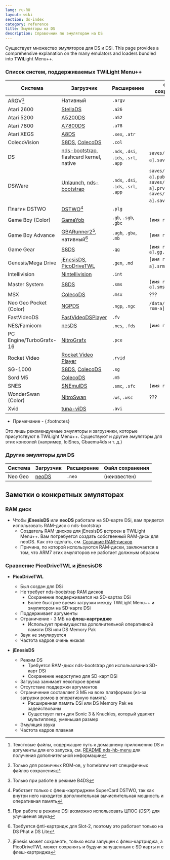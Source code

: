 ```yaml
---
lang: ru-RU
layout: wiki
section: ds-index
category: reference
title: Эмуляторы на DS
description: Справочник по эмуляторам на DS
---
```


Существует множество эмуляторов для DS и DSi. This page provides a comprehensive explanation on the many emulators and loaders bundled into **TW**i**L**ight Menu++.

### Список систем, поддерживаемых TWiLight Menu++

| Система                 | Загрузчик                                        | Расширение                             | Файл сохранения                                                               |
| ----------------------- | ------------------------------------------------ | -------------------------------------- | ----------------------------------------------------------------------------- |
| ARGV[^1]                | Нативный                                         | `.argv`                                |                                                                               |
| Atari 2600              | [StellaDS][stellads]                             | `.a26`                                 |                                                                               |
| Atari 5200              | [A5200DS][a5200ds]                               | `.a52`                                 |                                                                               |
| Atari 7800              | [A7800DS][a7800ds]                               | `.a78`                                 |                                                                               |
| Atari XEGS              | [A8DS][a8ds]                                     | `.xex`, `.atr`                         |                                                                               |
| ColecoVision            | [S8DS][s8ds], [ColecoDS][colecods]               | `.col`                                 |                                                                               |
| DS                      | [nds-bootstrap][ndsbs], flashcard kernel, native | `.nds`, `.dsi`, `.ids`, `.srl`, `.app` | `saves/[имя rom-a].sav`[^2]                                                   |
| DSiWare                 | [Unlaunch][unlaunch], [nds-bootstrap][ndsbs]     | `.nds`, `.dsi`, `.ids`, `.srl`, `.app` | `saves/[имя rom-a].pub`, `saves/[имя rom-a].prv`, `saves/[имя rom-a].sav`[^7] |
| Плагин DSTWO            | [DSTWO][dstwo][^3]                               | `.plg`                                 |                                                                               |
| Game Boy (Color)        | [GameYob][gameyob]                               | `.gb`, `.sgb`, `.gbc`                  | `[имя rom-a].sav`                                                             |
| Game Boy Advance        | [GBARunner2][gbarunner2][^4], нативный[^5]       | `.agb`, `.gba`, `.mb`                  | `[имя rom-a].sav`                                                             |
| Game Gear               | [S8DS][s8ds]                                     | `.gg`                                  | `[имя rom-a].gg.sav`                                                          |
| Genesis/Mega Drive      | [jEnesisDS][jenesis], [PicoDriveTWL][pdtwl]      | `.gen`, `.md`                          | `[имя rom-a].srm`[^6]                                                         |
| Intellivision           | [Nintellivision][nintellivision]                 | `.int`                                 |                                                                               |
| Master System           | [S8DS][s8ds]                                     | `.sms`                                 | `[имя rom-a].sms.sav`                                                         |
| MSX                     | [ColecoDS][colecods]                             | `.msx`                                 | ???                                                                           |
| Neo Geo Pocket (Color)  | [NGPDS][ngpds]                                   | `.ngp`, `.ngc`                         | `/data/ngpds/[имя rom-a].ngp.fla`                                             |
| FastVideoDS             | [FastVideoDSPlayer][fastvideodsplayer]           | `.fv`                                  |                                                                               |
| NES/Famicom             | [nesDS][nesds]                                   | `.nes`, `.fds`                         | `[имя rom-a].sav`                                                             |
| PC Engine/TurboGrafx-16 | [NitroGrafx][nitrografx]                         | `.pce`                                 |                                                                               |
| Rocket Video            | [Rocket Video Player][rvidplayer]                | `.rvid`                                |                                                                               |
| SG-1000                 | [S8DS][s8ds], [ColecoDS][colecods]               | `.sg`                                  |                                                                               |
| Sord M5                 | [ColecoDS][colecods]                             | `.m5`                                  |                                                                               |
| SNES                    | [SNEmulDS][snemulds]                             | `.smc`, `.sfc`                         | `[имя rom-a].srm`                                                             |
| WonderSwan (Color)      | [NitroSwan][nitroswan]                           | `.ws`, `.wsc`                          | ???                                                                           |
| Xvid                    | [tuna-viDS][tunavids]                            | `.avi`                                 |                                                                               |

- Примечание -
{:footnotes}

Это лишь рекомендуемые эмуляторы и загрузчики, которые присутствуют в TWiLight Menu++. Существуют и другие эмуляторы для этих консолей (например, lolSnes, Gbaemu4ds и т. д.)

### Другие эмуляторы для DS

| Система | Загрузчик      | Расширение | Файл сохранения |
| ------- | -------------- | ---------- | --------------- |
| Neo Geo | [neoDS][neods] | `.neo`     | (неизвестен)    |

## Заметки о конкретных эмуляторах
### RAM диск
- Чтобы **jEnesisDS** или **neoDS** работали на SD-карте DSi, вам придется использовать RAM-диск с nds-bootstrap
    - Создатель RAM-дисков для jEnesisDS встроен в TWiLight Menu++. Вам потребуется создать собственный RAM-диск для neoDS. Как это сделать, см. [Создание RAM-дисков](../twilightmenu/creating-ram-disks)
    - Причина, по которой используются RAM-диски, заключается в том, что ARM7 этих эмуляторов не работает должным образом

### Сравнение PicoDriveTWL и jEnesisDS
- **PicoDriveTWL**
    - Был создан для DSi
    - Не требует nds-bootstrap RAM дисков
        - Сохранение поддерживается на SD-картах DSi
        - Более быстрое время загрузки между TWiLight Menu++ и эмулятором на SD-карте DSi
    - Поддерживает аргументы
    - Ограничение - 3 МБ на **флэш-картридже**
        - Использует преимущества дополнительной оперативной памяти DSi или DS Memory Pak
    - Звук не эмулируется
    - Частота кадров очень низкая

- **jEnesisDS**
    - Режим DS
        - Требуется RAM-диск nds-bootstrap для использования SD-карт DSi
        - Сохранение недоступно для SD-карт DSi
    - Загрузка занимает некоторое время
    - Отсутствие поддержки аргументов
    - Ограничение составляет 3 МБ на всех платформах (из-за загрузки ромов в оперативную память)
        - Расширенная память DSi или DS Memory Pak не задействованы
        - Существует патч для Sonic 3 & Knuckles, который удаляет мультиплеер, уменьшая размер
    - Эмуляция звука
    - Частота кадров плавная


<!-- Links for tables -->
[^1]: Текстовые файлы, содержащие путь к домашнему приложению DS и аргументы для его запуска, см. [README nds-hb-menu](https://github.com/devkitPro/nds-hb-menu#passing-arguments) для получения дополнительной информации
[^2]: Только для розничных ROM-ов, у homebrew нет специфичных файлов сохранения
[^7]: Только при работе в режиме B4DS
[^3]: Работает только с флеш-картриджем SuperCard DSTWO, так как внутри него находится дополнительная вычислительная мощность и оперативная память
[^4]: При работе в режиме DSi возможно использовать ЦПОС (DSP) для улучшения звука
[^5]: Требуется флti-картридж для Slot-2, поэтому это работает только на DS Phat и DS Lite
[^6]: jEnesis может сохранять, только если запущен с флеш-картриджа, а PicoDriveTWL может сохранять и будучи запущенным с SD карты и с флеш-картриджа

[a5200ds]: https://github.com/wavemotion-dave/A5200DS
[a7800ds]: https://github.com/wavemotion-dave/A7800DS
[a8ds]: https://github.com/wavemotion-dave/A8DS
[colecods]: https://github.com/wavemotion-dave/ColecoDS
[dstwo]: http://eng.supercard.sc
[fastvideodsplayer]: https://github.com/Gericom/FastVideoDSPlayer
[gameyob]: https://github.com/Drenn1/GameYob
[gbarunner2]: https://github.com/Gericom/GBARunner2
[jenesis]: https://www.gamebrew.org/wiki/JEnesisDS
[ndsbs]: https://github.com/DS-Homebrew/nds-bootstrap
[nesds]: https://github.com/DS-Homebrew/NesDS
[ngpds]: https://github.com/FluBBaOfWard/NGPDS
[nitrografx]: https://www.gamebrew.org/wiki/NitroGrafx
[nitroswan]: https://github.com/FluBBaOfWard/NitroSwan
[pdtwl]: https://github.com/DS-Homebrew/PicoDriveTWL
[rvidplayer]: https://gbatemp.net/threads/539163
[s8ds]: https://github.com/FluBBaOfWard/S8DS
[snemulds]: https://www.gamebrew.org/wiki/SnemulDS_-_Revival
[stellads]: https://github.com/wavemotion-dave/StellaDS
[unlaunch]: https://problemkaputt.de/unlaunch.htm
[neods]: https://www.gamebrew.org/wiki/NeoDS
[nintellivision]: https://github.com/wavemotion-dave/NINTV-DS
[tunavids]: https://github.com/chishm/tuna-vids
